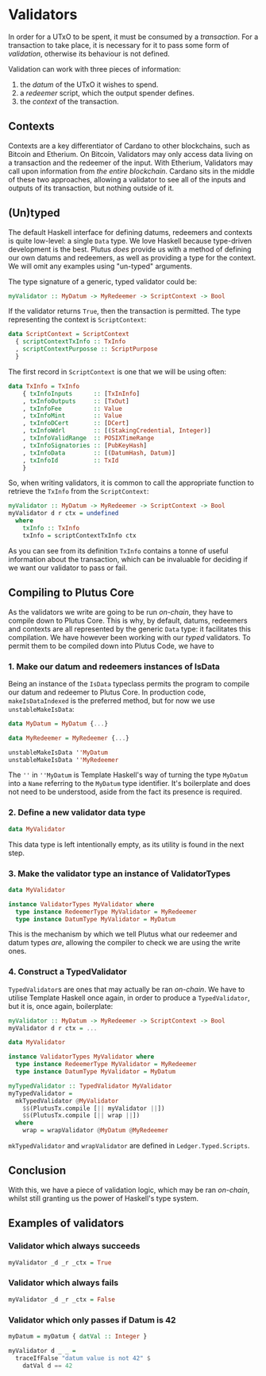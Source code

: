 # Validators

In order for a UTxO to be spent, it must be consumed by a
*transaction*. For a transaction to take place, it is necessary
for it to pass some form of *validation*, otherwise its behaviour
is not defined.

Validation can work with three pieces of information:

1.  the *datum* of the UTxO it wishes to spend.
2.  a *redeemer* script, which the output spender defines.
3.  the *context* of the transaction.

## Contexts

Contexts are a key differentiator of Cardano to other blockchains,
such as Bitcoin and Etherium. On Bitcoin, Validators may only
access data living on a transaction and the redeemer of the input.
With Etherium, Validators may call upon information from *the
entire blockchain*. Cardano sits in the middle of these two
approaches, allowing a validator to see all of the inputs and
outputs of its transaction, but nothing outside of it.

## (Un)typed

The default Haskell interface for defining datums, redeemers and
contexts is quite low-level: a single `Data` type. We love Haskell
because type-driven development is the best. Plutus *does* provide
us with a method of defining our own datums and redeemers, as well
as providing a type for the context. We will omit any examples
using "un-typed" arguments.

The type signature of a generic, typed validator could be:

```haskell
myValidator :: MyDatum -> MyRedeemer -> ScriptContext -> Bool
```

If the validator returns `True`, then the transaction is
permitted. The type representing the context is `ScriptContext`:

```haskell
data ScriptContext = ScriptContext 
  { scriptContextTxInfo :: TxInfo
  , scriptContextPurposse :: ScriptPurpose
  }
```

The first record in `ScriptContext` is one that we will be using
often:

```haskell
data TxInfo = TxInfo
    { txInfoInputs      :: [TxInInfo] 
    , txInfoOutputs     :: [TxOut] 
    , txInfoFee         :: Value 
    , txInfoMint        :: Value
    , txInfoDCert       :: [DCert]
    , txInfoWdrl        :: [(StakingCredential, Integer)] 
    , txInfoValidRange  :: POSIXTimeRange 
    , txInfoSignatories :: [PubKeyHash] 
    , txInfoData        :: [(DatumHash, Datum)]
    , txInfoId          :: TxId
    }
```

So, when writing validators, it is common to call the appropriate
function to retrieve the `TxInfo` from the `ScriptContext`:

```haskell
myValidator :: MyDatum -> MyRedeemer -> ScriptContext -> Bool 
myValidator d r ctx = undefined 
  where 
    txInfo :: TxInfo 
    txInfo = scriptContextTxInfo ctx
```

As you can see from its definition `TxInfo` contains a tonne of
useful information about the transaction, which can be invaluable
for deciding if we want our validator to pass or fail.

## Compiling to Plutus Core

As the validators we write are going to be run *on-chain*, they
have to compile down to Plutus Core. This is why, by default,
datums, redeemers and contexts are all represented by the generic
`Data` type: it facilitates this compilation. We have however been
working with our *typed* validators. To permit them to be compiled
down into Plutus Code, we have to

### 1. Make our datum and redeemers instances of IsData

Being an instance of the `IsData` typeclass permits the program to
compile our datum and redeemer to Plutus Core. In production code,
`makeIsDataIndexed` is the preferred method, but for now we use
`unstableMakeIsData`:

```haskell
data MyDatum = MyDatum {...}

data MyRedeemer = MyRedeemer {...}

unstableMakeIsData ''MyDatum 
unstableMakeIsData ''MyRedeemer
```

The `''` in `''MyDatum` is Template Haskell's
way of turning the type `MyDatum` into a `Name` referring to the
`MyDatum` type identifier. It's boilerplate and does not need to
be understood, aside from the fact its presence is required.

### 2. Define a new validator data type

```haskell
data MyValidator
```

This data type is left intentionally empty, as its utility is
found in the next step.

### 3. Make the validator type an instance of ValidatorTypes

```haskell
data MyValidator 

instance ValidatorTypes MyValidator where 
  type instance RedeemerType MyValidator = MyRedeemer 
  type instance DatumType MyValidator = MyDatum
```

This is the mechanism by which we tell Plutus what our redeemer
and datum types *are*, allowing the compiler to check we are using
the write ones.

### 4. Construct a TypedValidator

`TypedValidator`s are ones that may actually be ran *on-chain*. We
have to utilise Template Haskell once again, in order to produce a
`TypedValidator`, but it is, once again, boilerplate:

```haskell
myValidator :: MyDatum -> MyRedeemer -> ScriptContext -> Bool 
myValidator d r ctx = ...

data MyValidator 

instance ValidatorTypes MyValidator where 
  type instance RedeemerType MyValidator = MyRedeemer 
  type instance DatumType MyValidator = MyDatum

myTypedValidator :: TypedValidator MyValidator
myTypedValidator = 
  mkTypedValidator @MyValidator
    $$(PlutusTx.compile [|| myValidator ||])
    $$(PlutusTx.compile [|| wrap ||])
  where 
    wrap = wrapValidator @MyDatum @MyRedeemer
```

`mkTypedValidator` and `wrapValidator` are defined in
`Ledger.Typed.Scripts`.

## Conclusion

With this, we have a piece of validation logic, which may be ran
*on-chain*, whilst still granting us the power of Haskell's type
system.

## Examples of validators

### Validator which always succeeds

```haskell
myValidator _d _r _ctx = True
```

### Validator which always fails

```haskell
myValidator _d _r _ctx = False
```

### Validator which only passes if Datum is 42

```haskell
myDatum = myDatum { datVal :: Integer }

myValidator d _ _ = 
  traceIfFalse "datum value is not 42" $ 
    datVal d == 42
```
